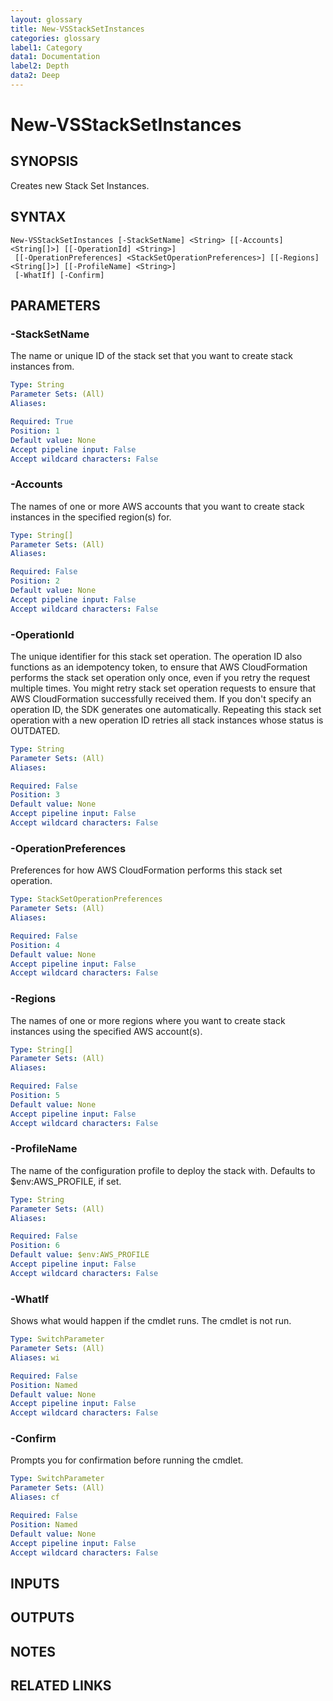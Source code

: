 ```yaml
---
layout: glossary
title: New-VSStackSetInstances
categories: glossary
label1: Category
data1: Documentation
label2: Depth
data2: Deep
---
```


# New-VSStackSetInstances

## SYNOPSIS
Creates new Stack Set Instances.

## SYNTAX

```
New-VSStackSetInstances [-StackSetName] <String> [[-Accounts] <String[]>] [[-OperationId] <String>]
 [[-OperationPreferences] <StackSetOperationPreferences>] [[-Regions] <String[]>] [[-ProfileName] <String>]
 [-WhatIf] [-Confirm]
```

## PARAMETERS

### -StackSetName
The name or unique ID of the stack set that you want to create stack instances from.

```yaml
Type: String
Parameter Sets: (All)
Aliases: 

Required: True
Position: 1
Default value: None
Accept pipeline input: False
Accept wildcard characters: False
```

### -Accounts
The names of one or more AWS accounts that you want to create stack instances in the specified region(s) for.

```yaml
Type: String[]
Parameter Sets: (All)
Aliases: 

Required: False
Position: 2
Default value: None
Accept pipeline input: False
Accept wildcard characters: False
```

### -OperationId
The unique identifier for this stack set operation.
The operation ID also functions as an idempotency token, to ensure that AWS CloudFormation performs the stack set operation only once, even if you retry the request multiple times.
You might retry stack set operation requests to ensure that AWS CloudFormation successfully received them.
If you don't specify an operation ID, the SDK generates one automatically.
Repeating this stack set operation with a new operation ID retries all stack instances whose status is OUTDATED.

```yaml
Type: String
Parameter Sets: (All)
Aliases: 

Required: False
Position: 3
Default value: None
Accept pipeline input: False
Accept wildcard characters: False
```

### -OperationPreferences
Preferences for how AWS CloudFormation performs this stack set operation.

```yaml
Type: StackSetOperationPreferences
Parameter Sets: (All)
Aliases: 

Required: False
Position: 4
Default value: None
Accept pipeline input: False
Accept wildcard characters: False
```

### -Regions
The names of one or more regions where you want to create stack instances using the specified AWS account(s).

```yaml
Type: String[]
Parameter Sets: (All)
Aliases: 

Required: False
Position: 5
Default value: None
Accept pipeline input: False
Accept wildcard characters: False
```

### -ProfileName
The name of the configuration profile to deploy the stack with.
Defaults to $env:AWS_PROFILE, if set.

```yaml
Type: String
Parameter Sets: (All)
Aliases: 

Required: False
Position: 6
Default value: $env:AWS_PROFILE
Accept pipeline input: False
Accept wildcard characters: False
```

### -WhatIf
Shows what would happen if the cmdlet runs.
The cmdlet is not run.

```yaml
Type: SwitchParameter
Parameter Sets: (All)
Aliases: wi

Required: False
Position: Named
Default value: None
Accept pipeline input: False
Accept wildcard characters: False
```

### -Confirm
Prompts you for confirmation before running the cmdlet.

```yaml
Type: SwitchParameter
Parameter Sets: (All)
Aliases: cf

Required: False
Position: Named
Default value: None
Accept pipeline input: False
Accept wildcard characters: False
```

## INPUTS

## OUTPUTS

## NOTES

## RELATED LINKS

